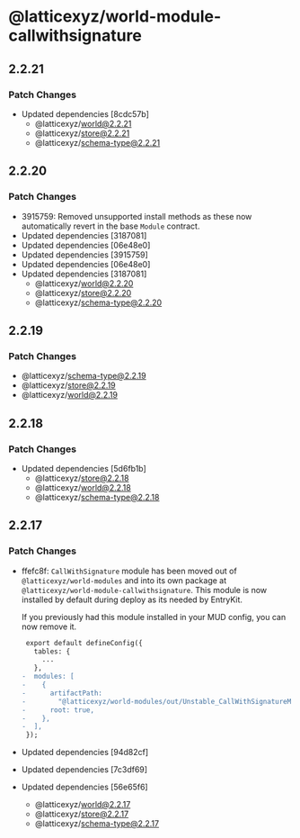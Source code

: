 # @latticexyz/world-module-callwithsignature

## 2.2.21

### Patch Changes

- Updated dependencies [8cdc57b]
  - @latticexyz/world@2.2.21
  - @latticexyz/store@2.2.21
  - @latticexyz/schema-type@2.2.21

## 2.2.20

### Patch Changes

- 3915759: Removed unsupported install methods as these now automatically revert in the base `Module` contract.
- Updated dependencies [3187081]
- Updated dependencies [06e48e0]
- Updated dependencies [3915759]
- Updated dependencies [06e48e0]
- Updated dependencies [3187081]
  - @latticexyz/world@2.2.20
  - @latticexyz/store@2.2.20
  - @latticexyz/schema-type@2.2.20

## 2.2.19

### Patch Changes

- @latticexyz/schema-type@2.2.19
- @latticexyz/store@2.2.19
- @latticexyz/world@2.2.19

## 2.2.18

### Patch Changes

- Updated dependencies [5d6fb1b]
  - @latticexyz/store@2.2.18
  - @latticexyz/world@2.2.18
  - @latticexyz/schema-type@2.2.18

## 2.2.17

### Patch Changes

- ffefc8f: `CallWithSignature` module has been moved out of `@latticexyz/world-modules` and into its own package at `@latticexyz/world-module-callwithsignature`. This module is now installed by default during deploy as its needed by EntryKit.

  If you previously had this module installed in your MUD config, you can now remove it.

  ```diff
   export default defineConfig({
     tables: {
       ...
     },
  -  modules: [
  -    {
  -      artifactPath:
  -        "@latticexyz/world-modules/out/Unstable_CallWithSignatureModule.sol/Unstable_CallWithSignatureModule.json",
  -      root: true,
  -    },
  -  ],
   });
  ```

- Updated dependencies [94d82cf]
- Updated dependencies [7c3df69]
- Updated dependencies [56e65f6]
  - @latticexyz/world@2.2.17
  - @latticexyz/store@2.2.17
  - @latticexyz/schema-type@2.2.17
